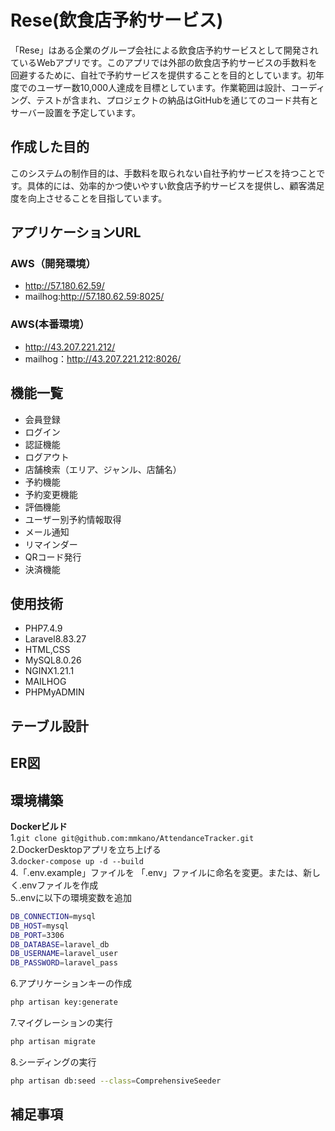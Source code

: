 # Rese(飲食店予約サービス)
「Rese」はある企業のグループ会社による飲食店予約サービスとして開発されているWebアプリです。このアプリでは外部の飲食店予約サービスの手数料を回避するために、自社で予約サービスを提供することを目的としています。初年度でのユーザー数10,000人達成を目標としています。作業範囲は設計、コーディング、テストが含まれ、プロジェクトの納品はGitHubを通じてのコード共有とサーバー設置を予定しています。


## 作成した目的  
このシステムの制作目的は、手数料を取られない自社予約サービスを持つことです。具体的には、効率的かつ使いやすい飲食店予約サービスを提供し、顧客満足度を向上させることを目指しています。 


## アプリケーションURL    

### AWS（開発環境）  
* http://57.180.62.59/  
* mailhog:http://57.180.62.59:8025/  

### AWS(本番環境）  
* http://43.207.221.212/  
* mailhog：http://43.207.221.212:8026/


## 機能一覧  
* 会員登録
* ログイン
* 認証機能
* ログアウト
* 店舗検索（エリア、ジャンル、店舗名）
* 予約機能
* 予約変更機能
* 評価機能
* ユーザー別予約情報取得
* メール通知
* リマインダー
* QRコード発行
* 決済機能

	

## 使用技術
* PHP7.4.9
* Laravel8.83.27 
* HTML,CSS  
* MySQL8.0.26    
* NGINX1.21.1  
* MAILHOG  
* PHPMyADMIN  


## テーブル設計  




## ER図  



## 環境構築  

**Dockerビルド**  
1.`git clone git@github.com:mmkano/AttendanceTracker.git`  
2.DockerDesktopアプリを立ち上げる  
3.`docker-compose up -d --build`    
4.「.env.example」ファイルを 「.env」ファイルに命名を変更。または、新しく.envファイルを作成  
5..envに以下の環境変数を追加  
 ```bash
DB_CONNECTION=mysql      
DB_HOST=mysql    
DB_PORT=3306
DB_DATABASE=laravel_db  
DB_USERNAME=laravel_user   
DB_PASSWORD=laravel_pass
```    
6.アプリケーションキーの作成  
``` bash 
php artisan key:generate
```   
7.マイグレーションの実行  
```bash
php artisan migrate
```  
8.シーディングの実行 
``` bash
php artisan db:seed --class=ComprehensiveSeeder
```     


## 補足事項



